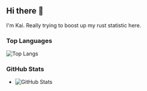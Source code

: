 ## Hi there 👋
I'm Kai. Really trying to boost up my rust statistic here.

### Top Languages

![Top Langs](https://github-readme-stats.vercel.app/api/top-langs/?username=VerumQuaerite&layout=compact&theme=radical)

### GitHub Stats

- ![GitHub Stats](https://github-readme-stats.vercel.app/api?username=VerumQuaerite&show_icons=true&theme=radical&count_private=true)

<!--
**VerumQuaerite/VerumQuaerite** is a ✨ _special_ ✨ repository because its `README.md` (this file) appears on your GitHub profile.

Here are some ideas to get you started:

- 🔭 I’m currently working on ...
- 🌱 I’m currently learning ...
- 👯 I’m looking to collaborate on ...
- 🤔 I’m looking for help with ...
- 💬 Ask me about ...
- 📫 How to reach me: ...
- 😄 Pronouns: ...
- ⚡ Fun fact: ...
-->


